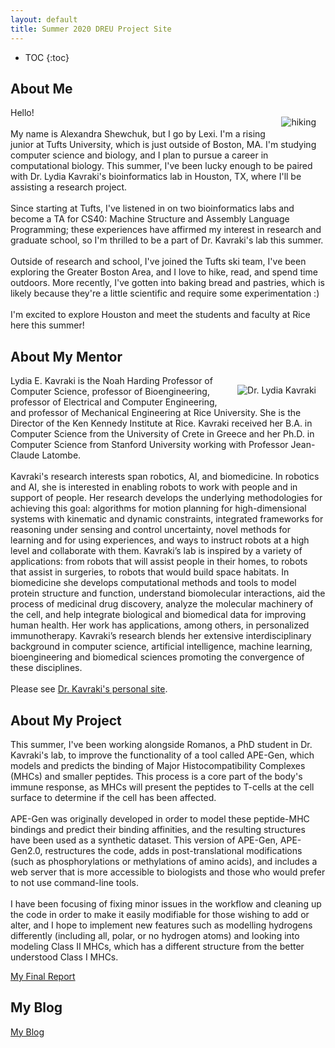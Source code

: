 ```yaml
---
layout: default
title: Summer 2020 DREU Project Site
---
```


* TOC
{:toc}

## About Me

<style> 
    img {
      float: right;
      margin: 15px;
      max-width: 50%;
      height: auto;
    }
</style>

<img src="https://LexiShew.github.io/images/hiking.jpg" alt="hiking">

<p>
    Hello!<br><br>    
    My name is Alexandra Shewchuk, but I go by Lexi. I'm a rising junior at Tufts University, which is just outside of Boston, MA. I'm studying computer science and biology, and I plan to pursue a career in computational biology. This summer, I've been lucky enough to be paired with Dr. Lydia Kavraki's bioinformatics lab in Houston, TX, where I'll be assisting a research project.<br><br>
    Since starting at Tufts, I've listened in on two bioinformatics labs and become a TA for CS40: Machine Structure and Assembly Language Programming; these experiences have affirmed my interest in research and graduate school, so I'm thrilled to be a part of Dr. Kavraki's lab this summer.<br><br>
    Outside of research and school, I've joined the Tufts ski team, I've been exploring the Greater Boston Area, and I love to hike, read, and spend time outdoors. More recently, I've gotten into baking bread and pastries, which is likely because they're a little scientific and require some experimentation :)<br><br>
    I'm excited to explore Houston and meet the students and faculty at Rice here this summer!
</p>

## About My Mentor

<style> 
    img {
      float: right;
      margin: 15px;
      max-width: 25%;
      height: auto;
    }
</style>

<img src="https://LexiShew.github.io/images/dr-kavraki.jpg" alt="Dr. Lydia Kavraki">

<p>
    Lydia E. Kavraki is the Noah Harding Professor of Computer Science, professor of Bioengineering, professor of Electrical and Computer Engineering, and professor of Mechanical Engineering at Rice University. She is the Director of the Ken Kennedy Institute at Rice.
    Kavraki received her B.A. in Computer Science from the University of Crete in Greece and her Ph.D. in Computer Science from Stanford University working with Professor Jean-Claude Latombe.<br><br>
    Kavraki's research interests span robotics, AI, and biomedicine. In robotics and AI, she is interested in enabling robots to work with people and in support of people. Her research develops the underlying methodologies for achieving this goal: algorithms for motion planning for high-dimensional systems with kinematic and dynamic constraints, integrated frameworks for reasoning under sensing and control uncertainty, novel methods for learning and for using experiences, and ways to instruct robots at a high level and collaborate with them. Kavraki’s lab is inspired by a variety of applications: from robots that will assist people in their homes, to robots that assist in surgeries, to robots that would build space habitats. In biomedicine she develops computational methods and tools to model protein structure and function, understand biomolecular interactions, aid the process of medicinal drug discovery, analyze the molecular machinery of the cell, and help integrate biological and biomedical data for improving human health. Her work has applications, among others, in personalized immunotherapy. Kavraki’s research blends her extensive interdisciplinary background in computer science, artificial intelligence, machine learning, bioengineering and biomedical sciences promoting the convergence of these disciplines.<br><br>
    Please see <a href="https://www.cs.rice.edu/~kavraki/">Dr. Kavraki's personal site</a>.
</p>


## About My Project
<p>
    This summer, I've been working alongside Romanos, a PhD student in Dr. Kavraki's lab, to improve the functionality of a tool called APE-Gen, which models and predicts the binding of Major Histocompatibility Complexes (MHCs) and smaller peptides. This process is a core part of the body's immune response, as MHCs will present the peptides to T-cells at the cell surface to determine if the cell has been affected.<br><br>
    APE-Gen was originally developed in order to model these peptide-MHC bindings and predict their binding affinities, and the resulting structures have been used as a synthetic dataset. This version of APE-Gen, APE-Gen2.0, restructures the code, adds in post-translational modifications (such as phosphorylations or methylations of amino acids), and includes a web server that is more accessible to biologists and those who would prefer to not use command-line tools.<br><br>
    I have been focusing of fixing minor issues in the workflow and cleaning up the code in order to make it easily modifiable for those wishing to add or alter, and I hope to implement new features such as modelling hydrogens differently (including all, polar, or no hydrogen atoms) and looking into modeling Class II MHCs, which has a different structure from the better understood Class I MHCs.
</p>

[My Final Report](files/finalreport.pdf)

## My Blog

[My Blog](blog.html)
